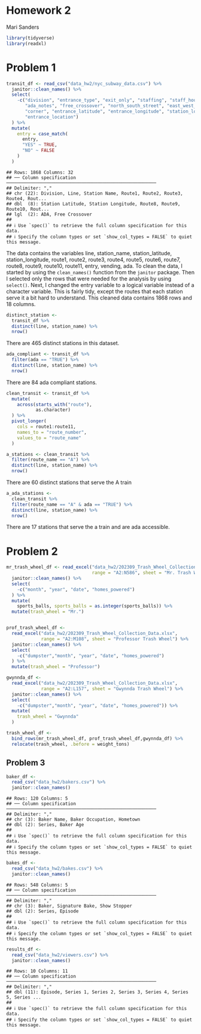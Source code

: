Homework 2
================
Mari Sanders

``` r
library(tidyverse)
library(readxl)
```

# Problem 1

``` r
transit_df <- read_csv("data_hw2/nyc_subway_data.csv") %>% 
  janitor::clean_names() %>% 
  select(
    -c("division", "entrance_type", "exit_only", "staffing", "staff_hours",
       "ada_notes", "free_crossover", "north_south_street", "east_west_street", 
       "corner", "entrance_latitude", "entrance_longitude", "station_location", 
       "entrance_location")
  ) %>% 
  mutate(
    entry = case_match(
      entry, 
      "YES" ~ TRUE, 
      "NO" ~ FALSE
    )
  ) 
```

    ## Rows: 1868 Columns: 32
    ## ── Column specification ────────────────────────────────────────────────────────
    ## Delimiter: ","
    ## chr (22): Division, Line, Station Name, Route1, Route2, Route3, Route4, Rout...
    ## dbl  (8): Station Latitude, Station Longitude, Route8, Route9, Route10, Rout...
    ## lgl  (2): ADA, Free Crossover
    ## 
    ## ℹ Use `spec()` to retrieve the full column specification for this data.
    ## ℹ Specify the column types or set `show_col_types = FALSE` to quiet this message.

The data contains the variables line, station_name, station_latitude,
station_longitude, route1, route2, route3, route4, route5, route6,
route7, route8, route9, route10, route11, entry, vending, ada. To clean
the data, I started by using the `clean_names()` function from the
`janitor` package. Then I selected only the rows that were needed for
the analysis by using `select()`. Next, I changed the entry variable to
a logical variable instead of a character variable. This is fairly tidy,
except the routes that each station serve it a bit hard to understand.
This cleaned data contains 1868 rows and 18 columns.

``` r
distinct_station <- 
  transit_df %>%
  distinct(line, station_name) %>%
  nrow()
```

There are 465 distinct stations in this dataset.

``` r
ada_compliant <- transit_df %>% 
  filter(ada == "TRUE") %>% 
  distinct(line, station_name) %>% 
  nrow()
```

There are 84 ada compliant stations.

``` r
clean_transit <- transit_df %>% 
  mutate(
    across(starts_with("route"), 
           as.character)
  ) %>% 
  pivot_longer(
    cols = route1:route11,
    names_to = "route_number",
    values_to = "route_name"
  ) 
```

``` r
a_stations <- clean_transit %>% 
  filter(route_name == "A") %>%  
  distinct(line, station_name) %>%  
  nrow()
```

There are 60 distinct stations that serve the A train

``` r
a_ada_stations <- 
  clean_transit %>% 
  filter(route_name == "A" & ada == "TRUE") %>%  
  distinct(line, station_name) %>%  
  nrow()
```

There are 17 stations that serve the a train and are ada accessible.

# Problem 2

``` r
mr_trash_wheel_df <- read_excel("data_hw2/202309_Trash_Wheel_Collection_Data.xlsx", 
                                range = "A2:N586", sheet = "Mr. Trash Wheel") %>% 
  janitor::clean_names() %>% 
  select(
    -c("month", "year", "date", "homes_powered")
  ) %>% 
  mutate(
    sports_balls, sports_balls = as.integer(sports_balls)) %>% 
  mutate(trash_wheel = "Mr.")


prof_trash_wheel_df <- 
  read_excel("data_hw2/202309_Trash_Wheel_Collection_Data.xlsx", 
             range = "A2:M108", sheet = "Professor Trash Wheel") %>% 
  janitor::clean_names() %>% 
  select(
    -c("dumpster","month", "year", "date", "homes_powered")
  ) %>% 
  mutate(trash_wheel = "Professor")

gwynnda_df <- 
  read_excel("data_hw2/202309_Trash_Wheel_Collection_Data.xlsx", 
             range = "A2:L157", sheet = "Gwynnda Trash Wheel") %>% 
  janitor::clean_names() %>% 
  select(
    -c("dumpster","month", "year", "date", "homes_powered")) %>% 
  mutate(
    trash_wheel = "Gwynnda"
  )

trash_wheel_df <- 
  bind_rows(mr_trash_wheel_df, prof_trash_wheel_df,gwynnda_df) %>% 
  relocate(trash_wheel, .before = weight_tons)
```

## Problem 3

``` r
baker_df <- 
  read_csv("data_hw2/bakers.csv") %>% 
  janitor::clean_names()
```

    ## Rows: 120 Columns: 5
    ## ── Column specification ────────────────────────────────────────────────────────
    ## Delimiter: ","
    ## chr (3): Baker Name, Baker Occupation, Hometown
    ## dbl (2): Series, Baker Age
    ## 
    ## ℹ Use `spec()` to retrieve the full column specification for this data.
    ## ℹ Specify the column types or set `show_col_types = FALSE` to quiet this message.

``` r
bakes_df <- 
  read_csv("data_hw2/bakes.csv") %>%
  janitor::clean_names()
```

    ## Rows: 548 Columns: 5
    ## ── Column specification ────────────────────────────────────────────────────────
    ## Delimiter: ","
    ## chr (3): Baker, Signature Bake, Show Stopper
    ## dbl (2): Series, Episode
    ## 
    ## ℹ Use `spec()` to retrieve the full column specification for this data.
    ## ℹ Specify the column types or set `show_col_types = FALSE` to quiet this message.

``` r
results_df <- 
  read_csv("data_hw2/viewers.csv") %>% 
  janitor::clean_names() 
```

    ## Rows: 10 Columns: 11
    ## ── Column specification ────────────────────────────────────────────────────────
    ## Delimiter: ","
    ## dbl (11): Episode, Series 1, Series 2, Series 3, Series 4, Series 5, Series ...
    ## 
    ## ℹ Use `spec()` to retrieve the full column specification for this data.
    ## ℹ Specify the column types or set `show_col_types = FALSE` to quiet this message.
